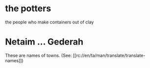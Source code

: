 # the potters

the people who make containers out of clay

# Netaim ... Gederah

These are names of towns. (See: [[rc://en/ta/man/translate/translate-names]])

